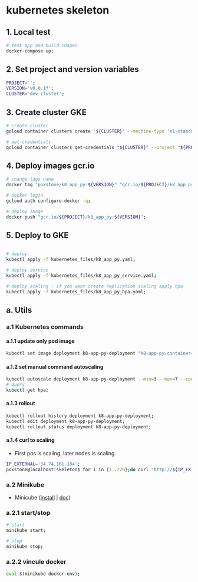 # kubernetes skeleton

## 1. Local test
```bash
# test app and build images
docker-compose up;
```

## 2. Set project and version variables
```bash
PROJECT='';
VERSION='v0.0.1f';
CLUSTER='dev-cluster';
```

## 3. Create cluster GKE
```bash
# create cluster
gcloud container clusters create "${CLUSTER}" --machine-type 'n1-standard-1' --num-nodes=3 --disk-size "100" --preemptible  --enable-autorepair  --project "${PROJECT}" -q;

# get credentials
gcloud container clusters get-credentials "${CLUSTER}" --project "${PROJECT}";
```

## 4. Deploy images gcr.io
```bash
# change tags name
docker tag "poxstone/k8_app_py:${VERSION}" "gcr.io/${PROJECT}/k8_app_py:${VERSION}";

# docker login
gcloud auth configure-docker -q;

# deploy image
docker push "gcr.io/${PROJECT}/k8_app_py:${VERSION}";
```

## 5. Deploy to GKE
```bash

# deploy 
kubectl apply -f kubernetes_files/k8_app_py.yaml;

# deploy service
kubectl apply -f kubernetes_files/k8_app_py_service.yaml;

# deploy scaling - if you want create replication scaling apply hpa
kubectl apply -f kubernetes_files/k8_app_py_hpa.yaml;

```

## a. Utils

### a.1 Kubernetes commands
#### a.1.1 update only pod image
```bash
kubectl set image deployment k8-app-py-deployment "k8-app-py-container=gcr.io/xst-dev-001/k8_app_py:v0.0.1f";
```

#### a.1.2 set manual command autoscaling
```bash
kubectl autoscale deployment k8-app-py-deployment --min=3 --max=7 --cpu-percent=80;
# query
kubectl get hpa;
```

#### a.1.3 rollout
```bash
kubectl rollout history deployment k8-app-py-deployment;
kubectl edit deployment k8-app-py-deployment;
kubectl rollout status deployment k8-app-py-deployment;
```

#### a.1.4 curl to scaling
- First pos is scaling, later nodes is scaling

```bash
IP_EXTERNAL='34.74.161.184';
poxstone@localhost:skeleton$ for i in {1..220};do curl "http://${IP_EXTERNAL}:8080/?sleep=3&cpus=4&date=$(date -u '+%Y-%m-%d_%H:%M:%S.%N')-$i" & date;done;
```

### a.2 Minikube
- Minicube ([install](https://kubernetes.io/docs/tasks/tools/install-minikube/) | [doc](https://kubernetes.io/docs/setup/minikube/#minikube-features))

### a.2.1 start/stop
```bash
# start
minikube start;

# stop
minikube stop;
```

### a.2.2 vincule docker
```bash
eval $(minikube docker-env);
```
